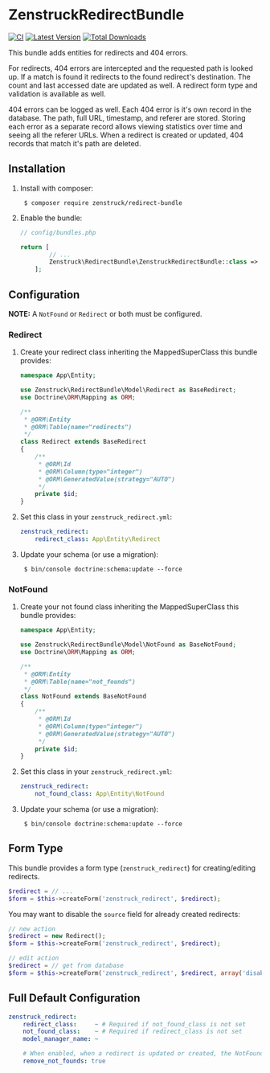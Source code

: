 # ZenstruckRedirectBundle

[![CI](https://github.com/kbond/ZenstruckRedirectBundle/workflows/CI/badge.svg)](https://github.com/kbond/ZenstruckRedirectBundle/actions?query=workflow%3ACI)
[![Latest Version](https://img.shields.io/packagist/v/zenstruck/redirect-bundle.svg)](https://packagist.org/packages/zenstruck/redirect-bundle)
[![Total Downloads](https://img.shields.io/packagist/dt/zenstruck/redirect-bundle.svg)](https://packagist.org/packages/zenstruck/redirect-bundle)

This bundle adds entities for redirects and 404 errors.

For redirects, 404 errors are intercepted and the requested path is looked up. If a match is found it redirects to
the found redirect's destination. The count and last accessed date are updated as well. A redirect form type and
validation is available as well.

404 errors can be logged as well. Each 404 error is it's own record in the database. The path, full URL, timestamp, and
referer are stored. Storing each error as a separate record allows viewing statistics over time and seeing all the
referer URLs. When a redirect is created or updated, 404 records that match it's path are deleted.

## Installation

1. Install with composer:

        $ composer require zenstruck/redirect-bundle

2. Enable the bundle:

    ```php
    // config/bundles.php

    return [
            // ...
            Zenstruck\RedirectBundle\ZenstruckRedirectBundle::class => ['all' => true],
        ];
    ```

## Configuration

**NOTE:** A `NotFound` or `Redirect` or both must be configured.

### Redirect

1. Create your redirect class inheriting the MappedSuperClass this bundle provides:

    ```php
    namespace App\Entity;

    use Zenstruck\RedirectBundle\Model\Redirect as BaseRedirect;
    use Doctrine\ORM\Mapping as ORM;

    /**
     * @ORM\Entity
     * @ORM\Table(name="redirects")
     */
    class Redirect extends BaseRedirect
    {
        /**
         * @ORM\Id
         * @ORM\Column(type="integer")
         * @ORM\GeneratedValue(strategy="AUTO")
         */
        private $id;
    }
    ```

2. Set this class in your `zenstruck_redirect.yml`:

    ```yaml
    zenstruck_redirect:
        redirect_class: App\Entity\Redirect
    ```

3. Update your schema (or use a migration):

        $ bin/console doctrine:schema:update --force

### NotFound

1. Create your not found class inheriting the MappedSuperClass this bundle provides:

    ```php
    namespace App\Entity;

    use Zenstruck\RedirectBundle\Model\NotFound as BaseNotFound;
    use Doctrine\ORM\Mapping as ORM;

    /**
     * @ORM\Entity
     * @ORM\Table(name="not_founds")
     */
    class NotFound extends BaseNotFound
    {
        /**
         * @ORM\Id
         * @ORM\Column(type="integer")
         * @ORM\GeneratedValue(strategy="AUTO")
         */
        private $id;
    }
    ```

2. Set this class in your `zenstruck_redirect.yml`:

    ```yaml
    zenstruck_redirect:
        not_found_class: App\Entity\NotFound
    ```

3. Update your schema (or use a migration):

        $ bin/console doctrine:schema:update --force

## Form Type

This bundle provides a form type (`zenstruck_redirect`) for creating/editing redirects.

```php
$redirect = // ...
$form = $this->createForm('zenstruck_redirect', $redirect);
```

You may want to disable the `source` field for already created redirects:

```php
// new action
$redirect = new Redirect();
$form = $this->createForm('zenstruck_redirect', $redirect);

// edit action
$redirect = // get from database
$form = $this->createForm('zenstruck_redirect', $redirect, array('disable_source' => true));
```

## Full Default Configuration

```yaml
zenstruck_redirect:
    redirect_class:     ~ # Required if not_found_class is not set
    not_found_class:    ~ # Required if redirect_class is not set
    model_manager_name: ~

    # When enabled, when a redirect is updated or created, the NotFound entites with a matching path are removed.
    remove_not_founds: true
```
